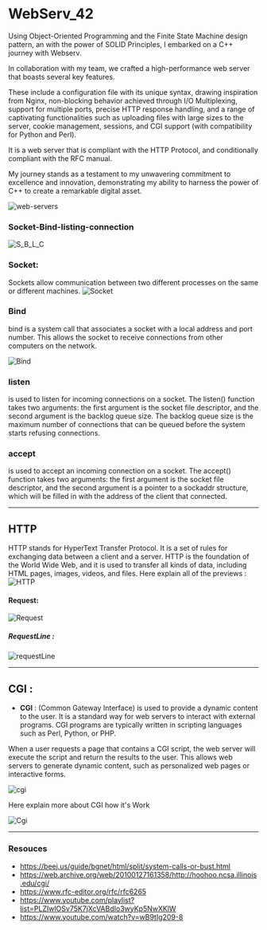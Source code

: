 # WebServ_42

Using Object-Oriented Programming and the Finite State Machine design pattern, an with the power of SOLID Principles, I embarked on a C++ journey with Webserv.

In collaboration with my team, we crafted a high-performance web server that boasts several key features. 

These include a configuration file with its unique syntax, drawing inspiration from Nginx, non-blocking behavior achieved through I/O Multiplexing, support for multiple ports, precise HTTP response handling, and a range of captivating functionalities such as uploading files with large sizes to the server, cookie management, sessions, and CGI support (with compatibility for Python and Perl). 

It is a web server that is compliant with the HTTP Protocol, and conditionally compliant with the RFC manual. 

My journey stands as a testament to my unwavering commitment to excellence and innovation, demonstrating my ability to harness the power of C++ to create a remarkable digital asset.

![web-servers](https://github.com/Farouk-Echaref/webserv/assets/66710845/fc379cc0-0ceb-4eb4-bd0c-eb5c93d191a3)



### Socket-Bind-listing-connection
![S_B_L_C](assets/connection.png)
### Socket:
Sockets allow communication between two different processes on the same or different machines.
![Socket](assets/socket.png)

### Bind

bind is a system call that associates a socket with a local address and port number. This allows the socket to receive connections from other computers on the network.

![Bind](assets/bind.png)

### listen
is used to listen for incoming connections on a socket. The listen() function takes two arguments: the first argument is the socket file descriptor, and the second argument is the backlog queue size.
The backlog queue size is the maximum number of connections that can be queued before the system starts refusing connections.

### accept

is used to accept an incoming connection on a socket. The accept() function takes two arguments: the first argument is the socket file descriptor, and the second argument is a pointer to a sockaddr structure, which will be filled in with the address of the client that connected.

---
## HTTP 

HTTP stands for HyperText Transfer Protocol. It is a set of rules for exchanging data between a client and a server. HTTP is the foundation of the World Wide Web, and it is used to transfer all kinds of data, including HTML pages, images, videos, and files.
Here explain all of the previews :
![HTTP](assets/HTTP.png)

#### Request:
![Request](assets/request.png)
##### RequestLine :
![requestLine](assets/requestLine.png)


****
## CGI :
- **CGI** : (Common Gateway Interface) is used to provide a dynamic content to the user. It is a standard way for web servers to interact with external programs. CGI programs are typically written in scripting languages such as Perl, Python, or PHP.

When a user requests a page that contains a CGI script, the web server will execute the script and return the results to the user. This allows web servers to generate dynamic content, such as personalized web pages or interactive forms.

![cgi](assets/cgi2.png)

Here explain more about CGI how it's Work

![Cgi](assets/Cgi.png)

****

### Resouces

* https://beej.us/guide/bgnet/html/split/system-calls-or-bust.html
* https://web.archive.org/web/20100127161358/http://hoohoo.ncsa.illinois.edu/cgi/
* https://www.rfc-editor.org/rfc/rfc6265
* https://www.youtube.com/playlist?list=PLZIwlOSv75K7jXcVABdIo3wyKp5NwXKlW
* https://www.youtube.com/watch?v=wB9tIg209-8
